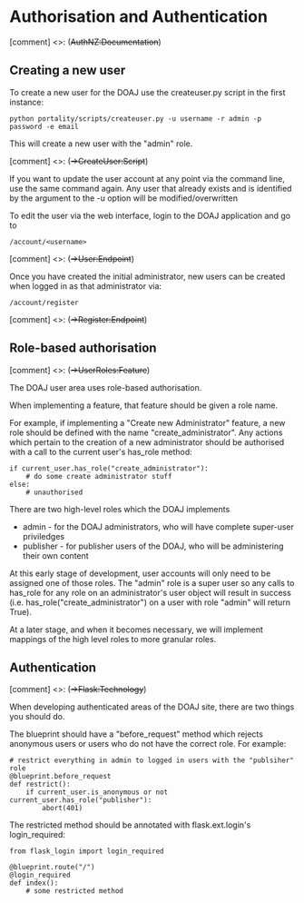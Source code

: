 # Authorisation and Authentication

[comment] <>: (~~AuthNZ:Documentation~~)

## Creating a new user

To create a new user for the DOAJ use the createuser.py script in the first instance:

    python portality/scripts/createuser.py -u username -r admin -p password -e email

This will create a new user with the "admin" role.

[comment] <>: (~~->CreateUser:Script~~)

If you want to update the user account at any point via the command line, use the same command again.  Any user that already exists and is identified by the argument to the -u option will be modified/overwritten

To edit the user via the web interface, login to the DOAJ application and go to

    /account/<username>

[comment] <>: (~~->User:Endpoint~~)

Once you have created the initial administrator, new users can be created when logged in as that administrator via:

    /account/register

[comment] <>: (~~->Register:Endpoint~~)

## Role-based authorisation

[comment] <>: (~~->UserRoles:Feature~~)

The DOAJ user area uses role-based authorisation.

When implementing a feature, that feature should be given a role name.

For example, if implementing a "Create new Administrator" feature, a new role should be defined with the name "create_administrator".  Any actions which pertain to the creation of a new administrator should be authorised with a call to the current user's has_role method:

    if current_user.has_role("create_administrator"):
        # do some create administrator stuff
    else:
        # unauthorised

There are two high-level roles which the DOAJ implements

* admin - for the DOAJ administrators, who will have complete super-user priviledges
* publisher - for publisher users of the DOAJ, who will be administering their own content

At this early stage of development, user accounts will only need to be assigned one of those roles.  The "admin" role is a super user so any calls to has_role for any role on an administrator's user object will result in success (i.e. has_role("create_administrator") on a user with role "admin" will return True).

At a later stage, and when it becomes necessary, we will implement mappings of the high level roles to more granular roles.


## Authentication

[comment] <>: (~~->Flask:Technology~~)

When developing authenticated areas of the DOAJ site, there are two things you should do.

The blueprint should have a "before_request" method which rejects anonymous users or users who do not have the correct role.  For example:

    # restrict everything in admin to logged in users with the "publsiher" role
    @blueprint.before_request
    def restrict():
        if current_user.is_anonymous or not current_user.has_role("publisher"):
            abort(401)

The restricted method should be annotated with flask.ext.login's login_required:

    from flask_login import login_required
    
    @blueprint.route("/")
    @login_required
    def index():
        # some restricted method
